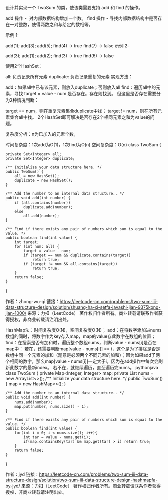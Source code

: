 设计并实现一个 TwoSum 的类，使该类需要支持 add 和 find 的操作。

add 操作 -  对内部数据结构增加一个数。
find 操作 - 寻找内部数据结构中是否存在一对整数，使得两数之和与给定的数相等。

示例 1:

add(1); add(3); add(5);
find(4) -> true
find(7) -> false
示例 2:

add(3); add(1); add(2);
find(3) -> true
find(6) -> false


使用2个HashSet：

all: 负责记录所有元素
duplicate: 负责记录重复的元素
实现方法：

add：如果all中已有该元素，则放入duplicate；否则放入all
find：遍历all中的元素，寻找 target = value - num 是否存在。存在则找到。
但这里是否存在需要分为2种情况判断：

target == num，则在重复元素集合duplicate中找；
target != num，则在所有元素集合all中找。
2个HashSet即可解决是否存在2个相同元素之和为value的问题。

复杂度分析：n为已加入的元素个数，

时间复杂度：1次add为O(1)，1次find为O(n)
空间复杂度：O(n)
class TwoSum {

    private Set<Integer> all;
    private Set<Integer> duplicate;
    
    /** Initialize your data structure here. */
    public TwoSum() {
        all = new HashSet();
        duplicate = new HashSet();
    }
    
    /** Add the number to an internal data structure.. */
    public void add(int number) {
        if (all.contains(number))
            duplicate.add(number);
        else
            all.add(number);
    }
    
    /** Find if there exists any pair of numbers which sum is equal to the value. */
    public boolean find(int value) {
        int target;
        for (int num: all) {
            target = value - num;
            if (target == num && duplicate.contains(target))
                return true;
            if (target != num && all.contains(target))
                return true;
        }
        return false;
    }
}


作者：zhong-wu-qi
链接：https://leetcode-cn.com/problems/two-sum-iii-data-structure-design/solution/shuang-ha-xi-setfa-javashi-jian-9375kong-jian-1000/
来源：力扣（LeetCode）
著作权归作者所有。商业转载请联系作者获得授权，非商业转载请注明出处。


HashMap法：时间复杂度O(N)，空间复杂度O(N)；
add：在将数字添加进nums数组的同时，将数字作为key存入map，map的value存此数字在数组的位置；
find：在搜索是否有加和时，遍历整个数组nums，判断value - nums[i]是否在map中：
若在，还需要判断map[value - nums[i]] == i，这个是为了排除是否是数组中同一个元素的加和（题意是必须两个不同元素的加和）；因为如果add了两个相同的数字，那么map[value - nums[i]]一定大于i，因为在add操作中每次会刷新此数字的最新index。
若不在，就继续遍历，直至遍历完nums。
pythonjava
class TwoSum {
    private Map<Integer, Integer> map;
    private List<Integer> nums = new ArrayList<>();
    /** Initialize your data structure here. */
    public TwoSum() {
        map = new HashMap<>();
    }
    
    /** Add the number to an internal data structure.. */
    public void add(int number) {
        nums.add(number);
        map.put(number, nums.size() - 1);
    }
    
    /** Find if there exists any pair of numbers which sum is equal to the value. */
    public boolean find(int value) {
        for(int i = 0; i < nums.size(); i++){
            int tar = value - nums.get(i);
            if(map.containsKey(tar) && map.get(tar) > i) return true;
        }
        return false;
    }
}

作者：jyd
链接：https://leetcode-cn.com/problems/two-sum-iii-data-structure-design/solution/two-sum-iii-data-structure-design-hashmapfa-by-jyd/
来源：力扣（LeetCode）
著作权归作者所有。商业转载请联系作者获得授权，非商业转载请注明出处。